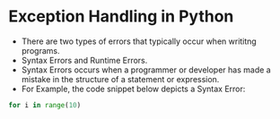 # Exception Handling in Python
- There are two types of errors that typically occur when writitng programs.
- Syntax Errors and Runtime Errors.
- Syntax Errors occurs when a programmer or developer has made a mistake in the structure of a statement or expression.
- For Example, the code snippet below depicts a Syntax Error:
``` python
for i in range(10)
```
